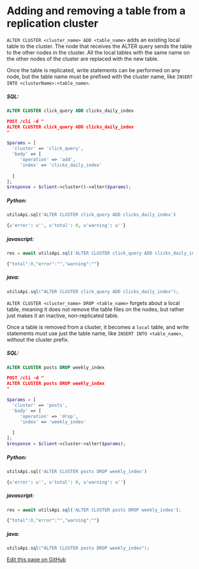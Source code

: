 # Adding and removing a table from a replication cluster 

<!-- example adding and removing a table from a replication cluster 1 -->
`ALTER CLUSTER <cluster_name> ADD <table_name>` adds an existing local table to the cluster. The node that receives the ALTER query sends the table to the other nodes in the cluster. All the local tables with the same name on the other nodes of the cluster are replaced with the new table.

Once the table is replicated, write statements can be performed on any node, but the table name must be prefixed with the cluster name, like `INSERT INTO <clusterName>:<table_name>`.


<!-- intro -->
##### SQL:

<!-- request SQL -->

```sql
ALTER CLUSTER click_query ADD clicks_daily_index
```

<!-- request JSON -->

```json
POST /cli -d "
ALTER CLUSTER click_query ADD clicks_daily_index
"
```

<!-- request PHP -->

```php
$params = [
  'cluster' => 'click_query',
  'body' => [
     'operation' => 'add',
     'index' => 'clicks_daily_index'
      
  ]
];
$response = $client->cluster()->alter($params);        
```


<!-- intro -->
##### Python:

<!-- request Python -->

```python
utilsApi.sql('ALTER CLUSTER click_query ADD clicks_daily_index')
```

<!-- response Python -->
```python
{u'error': u'', u'total': 0, u'warning': u''}
```
<!-- intro -->
##### javascript:

<!-- request javascript -->

```javascript
res = await utilsApi.sql('ALTER CLUSTER click_query ADD clicks_daily_index');
```

<!-- response javascript -->
```javascript
{"total":0,"error":"","warning":""}
```

<!-- intro -->
##### java:

<!-- request Java -->

```java
utilsApi.sql("ALTER CLUSTER click_query ADD clicks_daily_index");
```

<!-- end -->

<!-- example adding and removing a table from a replication cluster 2 -->
`ALTER CLUSTER <cluster_name> DROP <table_name>` forgets about a local table, meaning it does not remove the table files on the nodes, but rather just makes it an inactive, non-replicated table.

Once a table is removed from a cluster, it becomes a `local` table, and write statements must use just the table name, like  `INSERT INTO <table_name>`, without the cluster prefix.


<!-- intro -->
##### SQL:

<!-- request SQL -->

```sql
ALTER CLUSTER posts DROP weekly_index
```

<!-- request JSON -->

```json
POST /cli -d "
ALTER CLUSTER posts DROP weekly_index
"
```

<!-- request PHP -->

```php
$params = [
  'cluster' => 'posts',
  'body' => [
     'operation' => 'drop',
     'index' => 'weekly_index'
      
  ]
];
$response = $client->cluster->alter($params);
```
<!-- intro -->
##### Python:

<!-- request Python -->

```python
utilsApi.sql('ALTER CLUSTER posts DROP weekly_index')
```

<!-- response Python -->
```python
{u'error': u'', u'total': 0, u'warning': u''}
```
<!-- intro -->
##### javascript:

<!-- request javascript -->

```javascript
res = await utilsApi.sql('ALTER CLUSTER posts DROP weekly_index');
```

<!-- response javascript -->
```javascript
{"total":0,"error":"","warning":""}
```

<!-- intro -->
##### java:

<!-- request Java -->

```java
utilsApi.sql("ALTER CLUSTER posts DROP weekly_index");
```

<!-- end -->

[Edit this page on GitHub](https://github.com/manticoresoftware/manticoresearch/tree/master/manual/Creating_a_cluster/Setting_up_replication/Adding_and_removing_a_table_from_a_replication_cluster.md)

<!-- proofread -->